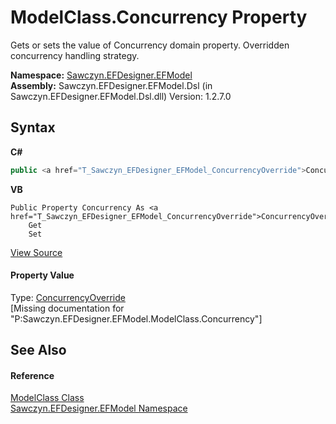 # ModelClass.Concurrency Property 
 

Gets or sets the value of Concurrency domain property. Overridden concurrency handling strategy.

**Namespace:**&nbsp;<a href="N_Sawczyn_EFDesigner_EFModel">Sawczyn.EFDesigner.EFModel</a><br />**Assembly:**&nbsp;Sawczyn.EFDesigner.EFModel.Dsl (in Sawczyn.EFDesigner.EFModel.Dsl.dll) Version: 1.2.7.0

## Syntax

**C#**<br />
``` C#
public <a href="T_Sawczyn_EFDesigner_EFModel_ConcurrencyOverride">ConcurrencyOverride</a> Concurrency { get; set; }
```

**VB**<br />
``` VB
Public Property Concurrency As <a href="T_Sawczyn_EFDesigner_EFModel_ConcurrencyOverride">ConcurrencyOverride</a>
	Get
	Set
```

<a href="https://github.com/msawczyn/EFDesigner/tree/master/src/Dsl/GeneratedCode/DomainClasses.cs#L3528" title="View the source code">View Source</a><br />

#### Property Value
Type: <a href="T_Sawczyn_EFDesigner_EFModel_ConcurrencyOverride">ConcurrencyOverride</a><br />\[Missing <value> documentation for "P:Sawczyn.EFDesigner.EFModel.ModelClass.Concurrency"\]

## See Also


#### Reference
<a href="T_Sawczyn_EFDesigner_EFModel_ModelClass">ModelClass Class</a><br /><a href="N_Sawczyn_EFDesigner_EFModel">Sawczyn.EFDesigner.EFModel Namespace</a><br />